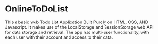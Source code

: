 # OnlineToDoList
This a basic web Todo List Application Built Purely on HTML, CSS, AND Javascript. 
It makes use of the LocalStorage and SessionStorage web API for data storage and retrieval.
The app has multi-user functionality, with each user with their account and access to their data.
